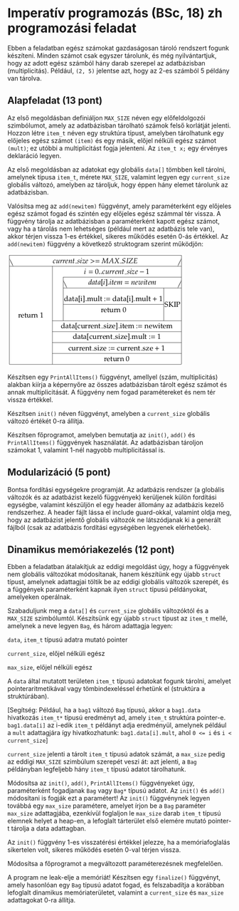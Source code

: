 # Imperatív programozás (BSc, 18) zh programozási feladat

Ebben a feladatban egész számokat gazdaságosan tároló rendszert fogunk
készíteni. Minden számot csak egyszer tárolunk, és még nyilvántartjuk,
hogy az adott egész számból hány darab szerepel az adatbázisban
(multiplicitás). Például, `(2, 5)` jelentse azt, hogy az 2-es számból 5
példány van tárolva.

## Alapfeladat (13 pont)

Az első megoldásban definiáljon `MAX_SIZE` néven egy előfeldolgozói
szimbólumot, amely az adatbázisban tárolható számok felső korlátját
jelenti. Hozzon létre `item_t` néven egy struktúra típust, amelyben
tárolhatunk egy előjeles egész számot `(item)` és egy másik, előjel
nélküli egész számot `(mult)`; ez utóbbi a multiplicitást fogja
jelenteni. Az `item_t x;` egy érvényes deklaráció legyen.

Az első megoldásban az adatokat egy globális `data[]` tömbben kell
tárolni, amelynek típusa `item_t`, mérete `MAX_SIZE`, valamint legyen
egy `current_size` globális változó, amelyben az tároljuk, hogy éppen
hány elemet tárolunk az adatbázisban.

Valósítsa meg az `add(newitem)` függvényt, amely paraméterként egy
előjeles egész számot fogad és szintén egy előjeles egész számmal tér
vissza. A függvény tárolja az adatbázisban a paraméterként kapott egész
számot, vagy ha a tárolás nem lehetséges (például mert az adatbázis tele
van), akkor térjen vissza 1-es értékkel, sikeres működés esetén 0-ás
értékkel. Az `add(newitem)` függvény a következő struktogram szerint
működjön:

![](add_newitem.png)

Készítsen egy `PrintAllItems()` függvényt, amellyel (szám,
multiplicitás) alakban kiírja a képernyőre az összes adatbázisban tárolt
egész számot és annak multiplicitását. A függvény nem fogad
paramétereket és nem tér vissza értékkel.

Készítsen `init()` néven függvényt, amelyben a `current_size` globális
változó értékét 0-ra állítja.

Készítsen főprogramot, amelyben bemutatja az `init()`, `add()` és
`PrintAllItems()` függvények használatát. Az adatbázisban tároljon
számokat 1, valamint 1-nél nagyobb multiplicitással is.

## Modularizáció (5 pont)

Bontsa fordítási egységekre programját. Az adatbázis rendszer (a
globális változók és az adatbázist kezelő függvények) kerüljenek külön
fordítási egységbe, valamint készüljön el egy header állomány az
adatbázis kezelő rendszerhez. A header fájlt lássa el include
guard-okkal, valamint oldja meg, hogy az adatbázist jelentő globális
változók ne látszódjanak ki a generált fájlból (csak az adatbázis
fordítási egységében legyenek elérhetőek).

## Dinamikus memóriakezelés (12 pont)

Ebben a feladatban átalakítjuk az eddigi megoldást úgy, hogy a
függvények nem globális változókat módosítanak, hanem készítünk egy
újabb `struct` típust, amelynek adattagjai töltik be az eddigi globális
változók szerepét, és a függények paraméterként kapnak ilyen `struct`
típusú példányokat, amelyeken operálnak.

Szabaduljunk meg a `data[]` és `current_size` globális változóktól és a
`MAX_SIZE` szimbólumtól. Készítsünk egy újabb `struct` típust az
`item_t` mellé, amelynek a neve legyen `Bag`, és három adattagja legyen:

`data`, `item_t` típusú adatra mutató pointer

`current_size`, előjel nélküli egész

`max_size`, előjel nélküli egész

A `data` által mutatott területen `item_t` típusú adatokat fogunk
tárolni, amelyet pointeraritmetikával vagy tömbindexeléssel érhetünk el
(struktúra a struktúrában).

\[Segítség: Például, ha a `bag1` változó `Bag` típusú, akkor a
`bag1.data` hivatkozás `item_t*` típusú eredményt ad, amely `item_t`
struktúra pointer-e. `bag1.data[i]` az i-edik `item_t` példányt adja
eredményül, amelynek például a `mult` adattagjára így hivatkozhatunk:
`bag1.data[i].mult`, ahol `0 <= i` és `i < current_size`\]

`current_size` jelenti a tárolt `item_t` típusú adatok számát, a
`max_size` pedig az eddigi `MAX_SIZE` szimbúlum szerepét veszi át: azt
jelenti, a `Bag` példányban legfeljebb hány `item_t` típusú adatot
tárolhatunk.

Módosítsa az `init()`, `add()`, `PrintAllItems()` függvényeket úgy,
paraméterként fogadjanak `Bag` vagy `Bag*` típusú adatot. Az `init()` és
`add()` módosítani is fogják ezt a paramétert! Az `init()` függvénynek
legyen továbbá egy `max_size` paramétere, amelyet írjon be a `Bag`
paraméter `max_size` adattagjába, ezenkívül foglaljon le `max_size`
darab `item_t` típusú elemnek helyet a heap-en, a lefoglalt tárterület
első elemére mutató pointer-t tárolja a data adattagban.

Az `init()` függvény 1-es visszatérési értékkel jelezze, ha a
memóriafoglalás sikertelen volt, sikeres működés esetén 0-val térjen
vissza.

Módosítsa a főprogramot a megváltozott paraméterezésnek megfelelően.

A program ne leak-elje a memóriát! Készítsen egy `finalize()` függvényt,
amely hasonlóan egy `Bag` típusú adatot fogad, és felszabadítja a
korábban lefoglalt dinamikus memóriaterületet, valamint a `current_size`
és `max_size` adattagokat 0-ra állítja.


